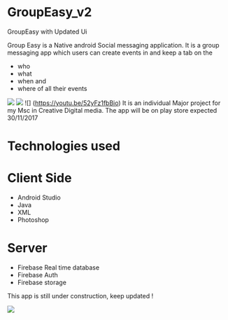 # GroupEasy_v2
GroupEasy with Updated Ui

Group Easy is a Native android Social messaging application.
It is a group messaging app which users can create events in and keep a tab on the 
- who
- what
- when
and 
- where of all their events 

![](https://user-images.githubusercontent.com/25711956/30968212-77dbfe4c-a456-11e7-9981-5e15483ecb2f.jpg)
![](https://user-images.githubusercontent.com/25711956/30968227-82ac8738-a456-11e7-97f3-8d21aebee331.jpg)
![] (https://youtu.be/52yFz1fbBio)
It is an individual Major project for my Msc in Creative Digital media.
The app will be on play store expected 30/11/2017

# Technologies used
# Client Side
- Android Studio
- Java
- XML
- Photoshop

# Server
- Firebase Real time database
- Firebase Auth
- Firebase storage

This app is still under construction, keep updated !


![](https://user-images.githubusercontent.com/25711956/30968387-0cc6b4de-a457-11e7-9a33-502f62cb7664.gif)
